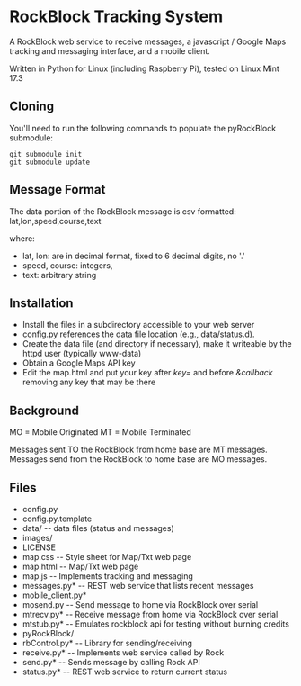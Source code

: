# RockBlock Tracking System

A RockBlock web service to receive messages, a javascript / Google Maps
tracking and messaging interface, and a mobile client.

Written in Python for Linux (including Raspberry Pi), tested on Linux
Mint 17.3

## Cloning
You'll need to run the following commands to populate the pyRockBlock
submodule:

```
git submodule init
git submodule update
```

## Message Format
The data portion of the RockBlock message is csv formatted:
lat,lon,speed,course,text

where:
 * lat, lon: are in decimal format, fixed to 6 decimal digits, no '.'
 * speed, course: integers,
 * text: arbitrary string

## Installation
 
 * Install the files in a subdirectory accessible to your web server
 * config.py references the data file location (e.g., data/status.d). 
 * Create the data file (and directory if necessary), make it writeable
by the httpd user (typically www-data)
 * Obtain a Google Maps API key
 * Edit the map.html and put your key after *key=* and before *&callback*
removing any key that may be there

## Background

MO = Mobile Originated
MT = Mobile Terminated

Messages sent TO the RockBlock from home base are MT messages. Messages
send from the RockBlock to home base are MO messages.

## Files

* config.py
* config.py.template
* data/           -- data files (status and messages)
* images/
* LICENSE
* map.css         -- Style sheet for Map/Txt web page
* map.html        -- Map/Txt web page
* map.js          -- Implements tracking and messaging
* messages.py*    -- REST web service that lists recent messages
* mobile_client.py*
* mosend.py       -- Send message to home via RockBlock over serial
* mtrecv.py*      -- Receive message from home via RockBlock over serial
* mtstub.py*      -- Emulates rockblock api for testing without burning credits
* pyRockBlock/
* rbControl.py*   -- Library for sending/receiving
* receive.py*     -- Implements web service called by Rock
* send.py*        -- Sends message by calling Rock API
* status.py*      -- REST web service to return current status
